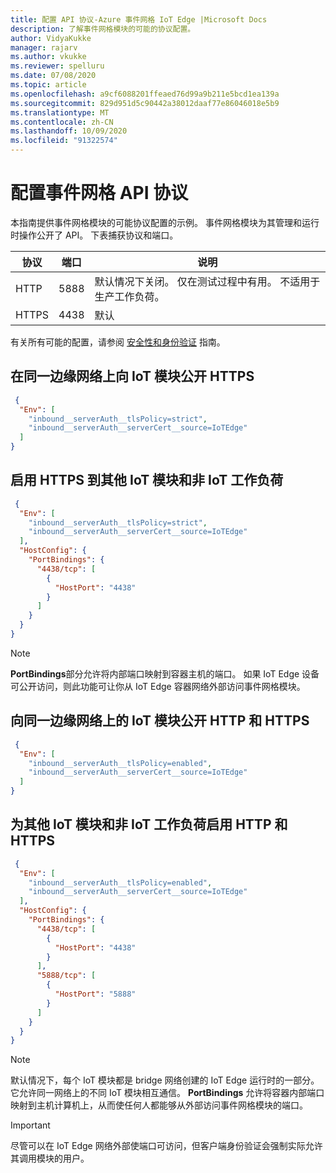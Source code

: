 ```yaml
---
title: 配置 API 协议-Azure 事件网格 IoT Edge |Microsoft Docs
description: 了解事件网格模块的可能的协议配置。
author: VidyaKukke
manager: rajarv
ms.author: vkukke
ms.reviewer: spelluru
ms.date: 07/08/2020
ms.topic: article
ms.openlocfilehash: a9cf6088201ffeaed76d99a9b211e5bcd1ea139a
ms.sourcegitcommit: 829d951d5c90442a38012daaf77e86046018e5b9
ms.translationtype: MT
ms.contentlocale: zh-CN
ms.lasthandoff: 10/09/2020
ms.locfileid: "91322574"
---
```

# <a name="configure-event-grid-api-protocols"></a>配置事件网格 API 协议

本指南提供事件网格模块的可能协议配置的示例。 事件网格模块为其管理和运行时操作公开了 API。 下表捕获协议和端口。

| 协议 | 端口 | 说明 |
| ---------------- | ------------ | ------------ |
| HTTP | 5888 | 默认情况下关闭。 仅在测试过程中有用。 不适用于生产工作负荷。
| HTTPS | 4438 | 默认

有关所有可能的配置，请参阅 [安全性和身份验证](security-authentication.md) 指南。

## <a name="expose-https-to-iot-modules-on-the-same-edge-network"></a>在同一边缘网络上向 IoT 模块公开 HTTPS

```json
 {
  "Env": [
    "inbound__serverAuth__tlsPolicy=strict",
    "inbound__serverAuth__serverCert__source=IoTEdge"
  ]
}
 ```

## <a name="enable-https-to-other-iot-modules-and-non-iot-workloads"></a>启用 HTTPS 到其他 IoT 模块和非 IoT 工作负荷

```json
 {
  "Env": [
    "inbound__serverAuth__tlsPolicy=strict",
    "inbound__serverAuth__serverCert__source=IoTEdge"
  ],
  "HostConfig": {
    "PortBindings": {
      "4438/tcp": [
        {
          "HostPort": "4438"
        }
      ]
    }
  }
}
 ```

>[!NOTE]
> **PortBindings**部分允许将内部端口映射到容器主机的端口。 如果 IoT Edge 设备可公开访问，则此功能可让你从 IoT Edge 容器网络外部访问事件网格模块。

## <a name="expose-http-and-https-to-iot-modules-on-the-same-edge-network"></a>向同一边缘网络上的 IoT 模块公开 HTTP 和 HTTPS

```json
 {
  "Env": [
    "inbound__serverAuth__tlsPolicy=enabled",
    "inbound__serverAuth__serverCert__source=IoTEdge"
  ]
}
 ```

## <a name="enable-http-and-https-to-other-iot-modules-and-non-iot-workloads"></a>为其他 IoT 模块和非 IoT 工作负荷启用 HTTP 和 HTTPS

```json
 {
  "Env": [
    "inbound__serverAuth__tlsPolicy=enabled",
    "inbound__serverAuth__serverCert__source=IoTEdge"
  ],
  "HostConfig": {
    "PortBindings": {
      "4438/tcp": [
        {
          "HostPort": "4438"
        }
      ],
      "5888/tcp": [
        {
          "HostPort": "5888"
        }
      ]
    }
  }
}
 ```

>[!NOTE]
> 默认情况下，每个 IoT 模块都是 bridge 网络创建的 IoT Edge 运行时的一部分。 它允许同一网络上的不同 IoT 模块相互通信。 **PortBindings** 允许将容器内部端口映射到主机计算机上，从而使任何人都能够从外部访问事件网格模块的端口。

>[!IMPORTANT]
> 尽管可以在 IoT Edge 网络外部使端口可访问，但客户端身份验证会强制实际允许其调用模块的用户。
